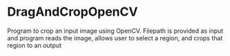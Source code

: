 # DragAndCropOpenCV
Program to crop an input image using OpenCV. Filepath is provided as input and program reads the image, allows user to select a region, and crops that region to an output

